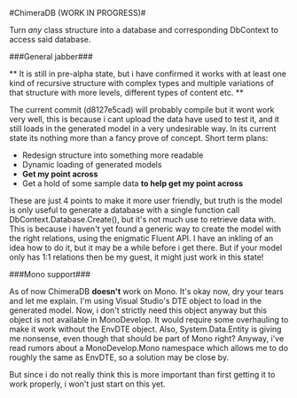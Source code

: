 #ChimeraDB (WORK IN PROGRESS)#


Turn *any* class structure into a database and corresponding DbContext to access said database.

###General jabber###
<br/>

** It is still in pre-alpha state, but i have confirmed it works with at least one kind of recursive structure with complex types and multiple variations of that structure with more levels, different types of content etc. **


The current commit (d8127e5cad) will probably compile but it wont work very well, this is because i cant upload the data have used to test it, and it still loads in the generated model in a very undesirable way. In its current state its nothing more than a fancy prove of concept. Short term plans:

- Redesign structure into something more readable
- Dynamic loading of generated models
- **Get my point across**
- Get a hold of some sample data **to help get my point across**

These are just 4 points to make it more user friendly, but truth is the model is only useful to generate a database with a single function call DbContext.Database.Create(), but it's not much use to retrieve data with. This is because i haven't yet found a generic way to create the model with the right relations, using the enigmatic Fluent API. I have an inkling of an idea how to do it, but it may be a while before i get there. But if your model only has 1:1 relations then be my guest, it might just work in this state! 

###Mono support###

As of now ChimeraDB **doesn't** work on Mono. It's okay now, dry your tears and let me explain. I'm using Visual Studio's DTE object to load in the generated model. Now, i don't strictly need this object anyway but this object is not available in MonoDevelop. It would require some overhauling to make it work without the EnvDTE object. Also, System.Data.Entity is giving me nonsense, even though that should be part of Mono right? Anyway, i've read rumors about a MonoDevelop.Mono namespace which allows me to do roughly the same as EnvDTE, so a solution may be close by. 

But since i do not really think this is more important than first getting it to work properly, i won't just start on this yet.